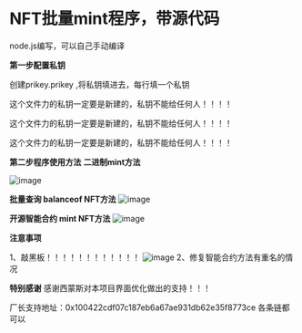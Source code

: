 # NFT批量mint程序，带源代码

node.js编写，可以自己手动编译

**第一步配置私钥**

创建prikey.prikey ,将私钥填进去，每行填一个私钥

这个文件力的私钥一定要是新建的，私钥不能给任何人！！！！

这个文件力的私钥一定要是新建的，私钥不能给任何人！！！！

这个文件力的私钥一定要是新建的，私钥不能给任何人！！！！




**第二步程序使用方法**
**二进制mint方法**


![image](https://raw.githubusercontent.com/robotchangzhang/nftqianggou/main/img/1.jpg)

**批量查询 balanceof NFT方法**
![image](https://raw.githubusercontent.com/robotchangzhang/nftqianggou/main/img/2.png)

**开源智能合约 mint NFT方法**
![image](https://raw.githubusercontent.com/robotchangzhang/nftqianggou/main/img/3.jpg)



**注意事项**

1、敲黑板！！！！！！！！！！！！
![image](https://raw.githubusercontent.com/robotchangzhang/nftqianggou/main/img/10.jpg)
2、修复智能合约方法有重名的情况


**特别感谢**
感谢西蒙斯对本项目界面优化做出的支持！！！


厂长支持地址：0x100422cdf07c187eb6a67ae931db62e35f8773ce
各条链都可以
